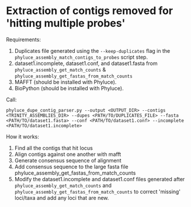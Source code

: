 # Extraction of contigs removed for 'hitting multiple probes'


Requirements:   

1. Duplicates file generated using the `--keep-duplicates` flag in the `phyluce_assembly_match_contigs_to_probes` script step. 
1. dataset1.incomplete, dataset1.conf, and dataset1.fasta from `phyluce_assembly_get_match_counts` & `phyluce_assembly_get_fastas_from_match_counts`
2. MAFFT (should be installed with Phyluce).
2. BioPython (should be installed with Phyluce). 

Call:

```
phyluce_dupe_contig_parser.py --output <OUTPUT_DIR> --contigs <TRINITY_ASSEMBLIES_DIR> --dupes <PATH/TO/DUPLICATES_FILE> --fasta <PATH/TO/dataset1.fasta> --conf <PATH/TO/dataset1.conf> --incomplete <PATH/TO/dataset1.incomplete>
```

How it works: 

1.	Find all the contigs that hit locus
2.	Align contigs against one another with mafft
3.	Generate consensus sequence of alignment
4.	Add consensus sequence to the large fasta file phyluce_assembly_get_fastas_from_match_counts
5.	Modify the dataset1.incomplete and dataset1.conf files generated after `phyluce_assembly_get_match_counts` and `phyluce_assembly_get_fastas_from_match_counts` to correct 'missing' loci/taxa and add any loci that are new. 

